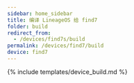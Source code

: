 ```yaml
---
sidebar: home_sidebar
title: 编译 LineageOS 给 find7
folder: build
redirect_from:
  - /devices/find7s/build
permalink: /devices/find7/build
device: find7
---
```

{% include templates/device_build.md %}
